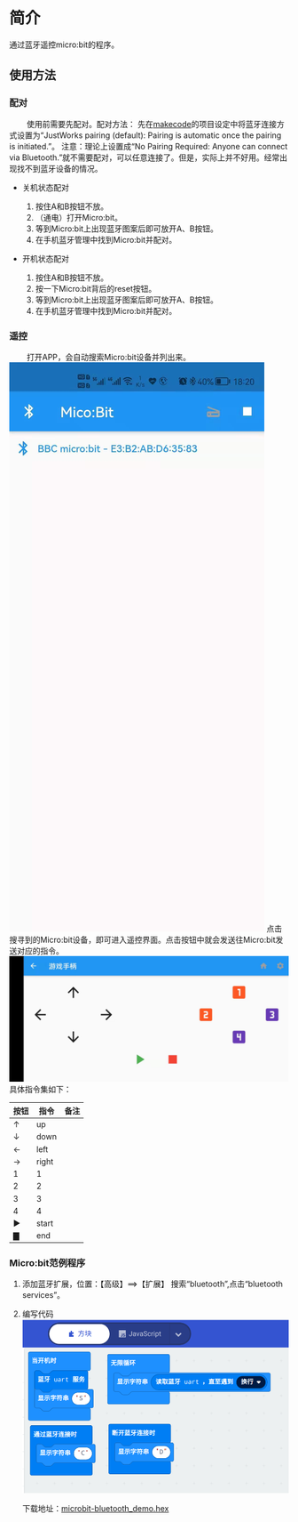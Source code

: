 # 简介

通过蓝牙遥控micro:bit的程序。

## 使用方法

### 配对
&nbsp;&nbsp;&nbsp;&nbsp;&nbsp;&nbsp;&nbsp;&nbsp;使用前需要先配对。配对方法：
先在[makecode](https://makecode.microbit.org/)的项目设定中将蓝牙连接方式设置为“JustWorks pairing (default): Pairing is automatic once the pairing is initiated.”。
注意：理论上设置成“No Pairing Required: Anyone can connect via Bluetooth.”就不需要配对，可以任意连接了。但是，实际上并不好用。经常出现找不到蓝牙设备的情况。
- 关机状态配对
    1. 按住A和B按钮不放。
    2. （通电）打开Micro:bit。
    3. 等到Micro:bit上出现蓝牙图案后即可放开A、B按钮。
    4. 在手机蓝牙管理中找到Micro:bit并配对。

- 开机状态配对
    1. 按住A和B按钮不放。
    2. 按一下Micro:bit背后的reset按钮。
    3. 等到Micro:bit上出现蓝牙图案后即可放开A、B按钮。
    4. 在手机蓝牙管理中找到Micro:bit并配对。

### 遥控
&nbsp;&nbsp;&nbsp;&nbsp;&nbsp;&nbsp;&nbsp;&nbsp;打开APP，会自动搜索Micro:bit设备并列出来。
![搜寻](res/1.jpg)
点击搜寻到的Micro:bit设备，即可进入遥控界面。点击按钮中就会发送往Micro:bit发送对应的指令。
![遥控](res/2.jpg)
具体指令集如下：  

|按钮|指令|备注|  
|--|--|--|  
|↑|up||  
|↓|down||  
|←|left||  
|→|right||  
|1|1||  
|2|2||   
|3|3||  
|4|4||  
|▶|start||  
|▇|end||  

### Micro:bit范例程序
1. 添加蓝牙扩展，位置：【高级】==>【扩展】
   搜索“bluetooth”,点击“bluetooth services”。
   
2. 编写代码
   ![代码](res/3.png)

   下载地址：[microbit-bluetooth_demo.hex](res/microbit-bluetooth_demo.hex)